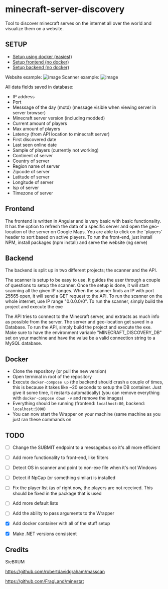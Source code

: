 # minecraft-server-discovery
Tool to discover minecraft serves on the internet all over the world and visualize them on a website.

## SETUP
- [Setup using docker (easiest)](#docker)
- [Setup frontend (no docker)](#frontend)
- [Setup backend (no docker)](#backend)

Website example: 
![image](https://user-images.githubusercontent.com/14212955/172442508-b72047e5-18b6-4932-9b73-94073c8d0cb7.png)
Scanner example:
![image](https://user-images.githubusercontent.com/14212955/172442759-df75ffd9-8986-448c-8cfb-1ac2398d7997.png)

All data fields saved in database:
- IP address
- Port
- Messsage of the day (motd) (message visible when viewing server in server browser)
- Minecraft server version (including modded)
- Current amount of players
- Max amount of players
- Latency (from API location to minecraft server)
- First discovered date
- Last seen online date
- Sample of players (currently not working)
- Continent of server
- Country of server
- Region name of server
- Zipcode of server
- Latitude of server
- Longitude of server
- Isp of server
- Timezone of server

## Frontend
The frontend is written in Angular and is very basic with basic functionality. It has the option to refresh the data of a specific server and open the geo-location of the server on Google Maps. You are able to click on the 'players' header to sort based on active players.
To run the front-end, just install NPM, install packages (npm install) and serve the website (ng serve)

## Backend
The backend is split up in two different projects; the scanner and the API.

The scanner is setup to be easy to use. It guides the user through a couple of questions to setup the scanner. Once the setup is done, it will start scanning all the given IP ranges.
When the scanner finds an IP with port 25565 open, it will send a GET request to the API. To run the scanner on the whole internet, use IP range "0.0.0.0/0".
To run the scanner, simply build the project and execute the exe

The API tries to connect to the Minecraft server, and extracts as much info as possible from the server. The server and geo-location get saved in a Database.
To run the API, simply build the project and execute the exe. Make sure to have the environment variable "MINECRAFT_DISCOVERY_DB" set on your machine and have the value be a valid connection string to a MySQL database.

## Docker
- Clone the repository (or pull the new version)
- Open terminal in root of the repository
- Execute `docker-compose up` (the backend should crash a couple of times, this is because it takes like ~20 seconds to setup the DB container. Just give it some time, it restarts automatically) (you can remove everything with `docker-compose down -v` and remove the images)
- Everything should be running (frontend: `localhost:80`, backend: `localhost:5000`)
- You can now start the Wrapper on your machine (same machine as you just ran these commands on

## TODO
- [ ] Change the SUBMIT endpoint to a messagebus so it's all more efficient
- [ ] Add more functionality to front-end, like filters
- [ ] Detect OS in scanner and point to non-exe file when it's not Windows
- [ ] Detect if NpCap (or something similar) is installed
- [ ] Fix the player list (as of right now, the players are not received. This should be fixed in the package that is used
- [ ] Add more default lists
- [ ] Add the ability to pass arguments to the Wrapper
- [X] Add docker container with all of the stuff setup
- [X] Make .NET versions consistent


## Credits
SieBRUM

https://github.com/robertdavidgraham/masscan

https://github.com/FragLand/minestat
